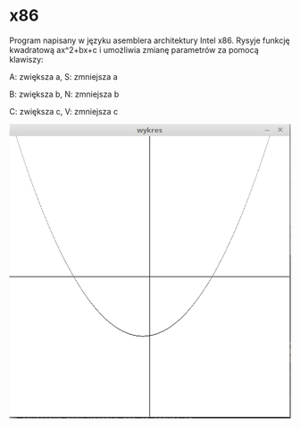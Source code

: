 # x86

Program napisany w języku asemblera architektury Intel x86. Rysyje funkcję kwadratową ax^2+bx+c i umożliwia zmianę parametrów za pomocą klawiszy:

A: zwiększa a, S: zmniejsza a

B: zwiększa b, N: zmniejsza b

C: zwiększa c, V: zmniejsza c

![screen](screen.png)
